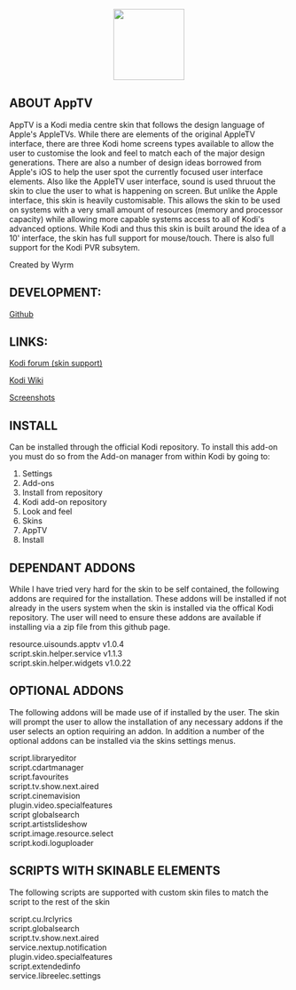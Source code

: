 <p align="center">
<img src="http://mirrors.kodi.tv/addons/krypton/skin.apptv/resources/icon.png" width="128" align="middle">
</p>

## ABOUT AppTV
AppTV is a Kodi media centre skin that follows the design language of Apple's AppleTVs.  While there are elements of the original AppleTV interface, there are three Kodi home screens types available to allow the user to customise the look and feel to match each of the major design generations.
There are also a number of design ideas borrowed from Apple's iOS to help the user spot the currently focused user interface elements.  Also like the AppleTV user interface, sound is used thruout the skin to clue the user to what is happening on screen.  But unlike the Apple interface, this skin is heavily customisable. This allows the skin to be used on systems with a very small amount of resources (memory and processor capacity) while allowing more capable systems access to all of Kodi's advanced options.
While Kodi and thus this skin is built around the idea of a 10' interface, the skin has full support for mouse/touch. There is also full support for the Kodi PVR subsytem.
  
Created by Wyrm


## DEVELOPMENT:
[Github](https://github.com/wyrm65/skin.apptv)

## LINKS:
[Kodi forum (skin support)](http://forum.Kodi.org/forumdisplay.php?fid=76)

[Kodi Wiki](https://kodi.wiki/view/Add-on:AppTV)

[Screenshots](https://kodi.wiki/view/Add-on:AppTV#Screenshots)

## INSTALL   
Can be installed through the official Kodi repository.
To install this add-on you must do so from the Add-on manager from within Kodi by going to:   

1. Settings   
2. Add-ons   
3. Install from repository   
4. Kodi add-on repository   
5. Look and feel   
6. Skins   
7. AppTV   
8. Install   

## DEPENDANT ADDONS   
While I have tried very hard for the skin to be self contained, the following addons are required for the installation.  These addons will be installed if not already in the users system when the skin is installed via the offical Kodi repository.  The user will need to ensure these addons are available if installing via a zip file from this github page.

resource.uisounds.apptv v1.0.4  
script.skin.helper.service v1.1.3  
script.skin.helper.widgets v1.0.22  

## OPTIONAL ADDONS
The following addons will be made use of if installed by the user.  The skin will prompt the user to allow the installation of any necessary addons if the user selects an option requiring an addon.  In addition a number of the optional addons can be installed via the skins settings menus.

script.libraryeditor  
script.cdartmanager  
script.favourites  
script.tv.show.next.aired  
script.cinemavision  
plugin.video.specialfeatures  
script globalsearch  
script.artistslideshow  
script.image.resource.select  
script.kodi.loguploader  

## SCRIPTS WITH SKINABLE ELEMENTS
The following scripts are supported with custom skin files to match the script to the rest of the skin

script.cu.lrclyrics  
script.globalsearch  
script.tv.show.next.aired  
service.nextup.notification  
plugin.video.specialfeatures  
script.extendedinfo  
service.libreelec.settings  
